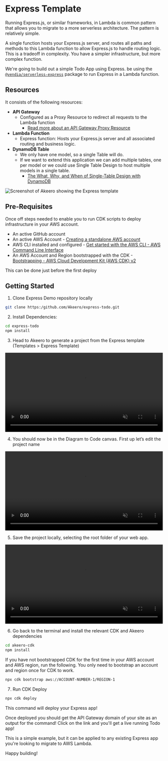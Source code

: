 # Express Template

Running Express.js, or similar frameworks, in Lambda is common pattern that allows you to migrate to a more serverless architecture. The pattern is relatively simple. 

A single function hosts your Express.js server, and routes all paths and methods to this Lambda function to allow Express.js to handle routing logic. This is a tradeoff in complexity. You have a simpler infrastructure, but more complex function.

We're going to build out a simple Todo App using Express. be using the [`@vendia/serverless-express`](https://www.npmjs.com/package/@vendia/serverless-express) package to run Express in a Lambda function.

## Resources

It consists of the following resources:

- **API Gateway**
  - Configured as a Proxy Resource to redirect all requests to the Lambda function
    - [Read more about an API Gateway Proxy Resource](https://docs.aws.amazon.com/apigateway/latest/developerguide/api-gateway-set-up-simple-proxy.html)
- **Lambda Function**
  - Express function: Hosts your Express.js server and all associated routing and business logic.
- **DynamoDB Table**
  - We only have one model, so a single Table will do. 
  - If we want to extend this application we can add multiple tables, one per model or we could use Single Table Design to host multiple models in a single table.
    - [The What, Why, and When of Single-Table Design with DynamoDB](https://www.alexdebrie.com/posts/dynamodb-single-table/)


![Screenshot of Akeero showing the Express template](https://docs.akeero.com/assets/express-aws-infra.png 'Screenshot of Akeero showing the Next.js template')

## Pre-Requisites

Once off steps needed to enable you to run CDK scripts to deploy infrastructure in your AWS account.

- An active GitHub account
- An active AWS Account - [Creating a standalone AWS account](https://docs.aws.amazon.com/accounts/latest/reference/manage-acct-creating.html)
- AWS CLI installed and configured - [Get started with the AWS CLI - AWS Command Line Interface](https://docs.aws.amazon.com/cli/latest/userguide/cli-chap-getting-started.html)
- An AWS Account and Region bootstrapped with the CDK - [Bootstrapping - AWS Cloud Development Kit (AWS CDK) v2](https://docs.aws.amazon.com/cdk/v2/guide/bootstrapping.html)

<Note>This can be done just before the first deploy</Note>

## Getting Started

1. Clone Express Demo repository locally

```bash 
git clone https:/github.com/Akeero/express-todo.git 
```

2.  Install Dependencies:

```bash 
cd express-todo
npm install
```

3.  Head to Akeero to generate a project from the Express template (Templates > Express Template)

<div className="w-full">
  <video autoPlay width="100%" loop muted controls>
    <source src="/assets/select_template_express.mp4" />
  </video>
</div>

4. You should now be in the Diagram to Code canvas. First up let’s edit the project name

<div className="w-full">
  <video autoPlay width="100%" loop muted controls>
    <source src="/assets/rename_express_project.mp4" />
  </video>
</div>

5. Save the project locally, selecting the root folder of your web app.

<div className="w-full">
  <video autoPlay width="100%" loop muted controls>
    <source src="/assets/save_locally.mp4" />
  </video>
</div>

6. Go back to the terminal and install the relevant CDK and Akeero dependencies

```bash {{}}
cd akeero-cdk
npm install
```

If you have not bootstrapped CDK for the first time in your AWS account and AWS region, run the following. You only need to bootstrap an account and region once for CDK to work.

```bash
npx cdk bootstrap aws://ACCOUNT-NUMBER-1/REGION-1
```

7. Run CDK Deploy

```bash 
npx cdk deploy
```

This command will deploy your Express app!

Once deployed you should get the API Gateway domain of your site as an output for the command! Click on the link and you'll get a live running Todo app!

This is a simple example, but it can be applied to any existing Express app you're looking to migrate to AWS Lambda.

Happy building!
